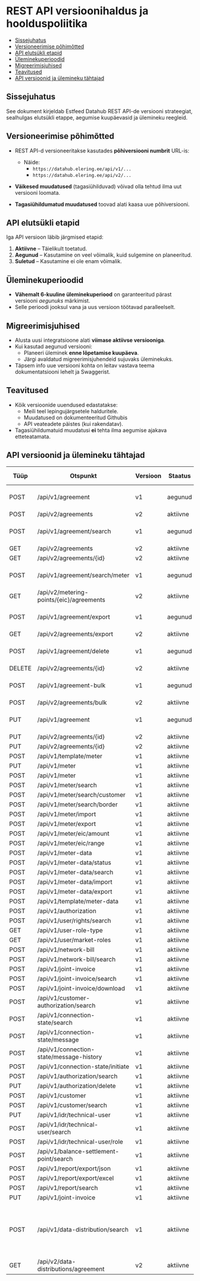 # REST API versioonihaldus ja hoolduspoliitika

- [Sissejuhatus](#sissejuhatus)
- [Versioneerimise põhimõtted](#versioneerimise-põhimõtted)
- [API elutsükli etapid](#api-elutsükli-etapid)
- [Üleminekuperioodid](#üleminekuperioodid)
- [Migreerimisjuhised](#migreerimisjuhised)
- [Teavitused](#teavitused)
- [API versioonid ja ülemineku tähtajad](#api-versioonid-ja-ülemineku-tähtajad)

## Sissejuhatus

See dokument kirjeldab Estfeed Datahub REST API-de versiooni strateegiat, sealhulgas elutsükli etappe, aegumise kuupäevasid ja ülemineku reegleid.

## Versioneerimise põhimõtted

- REST API-d versioneeritakse kasutades **põhiversiooni numbrit** URL-is:
  - Näide:  
    - `https://datahub.elering.ee/api/v1/...`  
    - `https://datahub.elering.ee/api/v2/...`

- **Väikesed muudatused** (tagasiühilduvad) võivad olla tehtud ilma uut versiooni loomata.  
- **Tagasiühildumatud muudatused** toovad alati kaasa uue põhiversiooni.

## API elutsükli etapid

Iga API versioon läbib järgmised etapid:

1. **Aktiivne** – Täielikult toetatud.  
2. **Aegunud** – Kasutamine on veel võimalik, kuid sulgemine on planeeritud.  
3. **Suletud** – Kasutamine ei ole enam võimalik.

## Üleminekuperioodid

- **Vähemalt 6-kuuline üleminekuperiood** on garanteeritud pärast versiooni *aegunuks* märkimist.  
- Selle perioodi jooksul vana ja uus versioon töötavad paralleelselt.  

## Migreerimisjuhised

- Alusta uusi integratsioone alati **viimase aktiivse versiooniga**.  
- Kui kasutad aegunud versiooni:
  - Planeeri üleminek **enne lõpetamise kuupäeva**.  
  - Järgi avaldatud migreerimisjuhendeid sujuvaks üleminekuks.
- Täpsem info uue versiooni kohta on leitav vastava teema dokumentatsiooni lehelt ja Swaggerist.

## Teavitused

- Kõik versioonide uuendused edastatakse:
  - Meili teel lepingujärgsetele halduritele.
  - Muudatused on dokumenteeritud Githubis
  - API veateadete päistes (kui rakendatav).  
- Tagasiühildumatuid muudatusi **ei** tehta ilma aegumise ajakava etteteatamata.


## API versioonid ja ülemineku tähtajad

| Tüüp | Otspunkt | Versioon | Staatus | Kasutusel alates | Aegumise kuupäev | Sulgemise kuupäev | Kommentaar |
|------|-----------|----------|---------|------------------|-------------------|-------------------|-------------|
| POST | /api/v1/agreement | v1 | aegunud | 22.11.2024 | 17.09.2025 | 31.03.2026 | Palume võtta kasutusele V2 versioon. |
| POST | /api/v2/agreements | v2 |  aktiivne | 17.09.2025 | - | - |  |
| POST | /api/v1/agreement/search | v1 | aegunud | 22.11.2024 | 17.09.2025 | 31.03.2026 | Palume võtta kasutusele V2 versioon. |
| GET | /api/v2/agreements | v2 | aktiivne | 17.09.2025 | - | - |  |
| GET | /api/v2/agreements/{id} | v2 | aktiivne | 17.09.2025 | - | - |  |
| POST | /api/v1/agreement/search/meter | v1 | aegunud | 22.11.2024 | 17.09.2025 | 31.03.2026 | Palume võtta kasutusele V2 versioon. |
| GET | /api/v2/metering-points/{eic}/agreements | v2 | aktiivne | 17.09.2025 | - | - |  |
| POST | /api/v1/agreement/export | v1 | aegunud | 22.11.2024 | 17.09.2025 | 31.03.2026 | Palume võtta kasutusele V2 versioon. |
| GET | /api/v2/agreements/export | v2 | aktiivne | 17.09.2025 | - | - |   |
| POST | /api/v1/agreement/delete | v1 | aegunud | 22.11.2024 | 17.09.2025 | 31.03.2026 | Palume võtta kasutusele V2 versioon. |
| DELETE | /api/v2/agreements/{id} | v2 | aktiivne | 17.09.2025 | - | - |  |
| POST | /api/v1/agreement-bulk | v1 | aegunud | 22.11.2024 | 17.09.2025 | 31.03.2026 | Palume võtta kasutusele V2 versioon. |
| POST | /api/v2/agreements/bulk | v2 | aktiivne | 17.09.2025 | - | - |  |
| PUT | /api/v1/agreement | v1 | aegunud | 22.11.2024 | 17.09.2025 | 31.03.2026 | Palume võtta kasutusele V2 versioon. |
| PUT | /api/v2/agreements/{id} | v2 | aktiivne | 17.09.2025 | - | - |  |
| PUT | /api/v2/agreements/{id} | v2 | aktiivne | 17.09.2025 | - | - |  |
| POST | /api/v1/template/meter | v1 | aktiivne | 22.11.2024 | - | - |  |
| PUT | /api/v1/meter | v1 | aktiivne | 22.11.2024 | - | - |  |
| POST | /api/v1/meter | v1 | aktiivne | 22.11.2024 | - | - |  |
| POST | /api/v1/meter/search | v1 | aktiivne | 22.11.2024 | - | - |  |
| POST | /api/v1/meter/search/customer | v1 | aktiivne | 22.11.2024 | - | - |  |
| POST | /api/v1/meter/search/border | v1 | aktiivne | 22.11.2024 | - | - |  |
| POST | /api/v1/meter/import | v1 | aktiivne | 22.11.2024 | - | - |  |
| POST | /api/v1/meter/export | v1 | aktiivne | 22.11.2024 | - | - |  |
| POST | /api/v1/meter/eic/amount | v1 | aktiivne | 22.11.2024 | - | - |  |
| POST | /api/v1/meter/eic/range | v1 | aktiivne | 22.11.2024 | - | - |  |
| POST | /api/v1/meter-data | v1 | aktiivne | 22.11.2024 | - | - |  |
| POST | /api/v1/meter-data/status | v1 | aktiivne | 22.11.2024 | - | - |  |
| POST | /api/v1/meter-data/search | v1 | aktiivne | 22.11.2024 | - | - |  |
| POST | /api/v1/meter-data/import | v1 | aktiivne | 22.11.2024 | - | - |  |
| POST | /api/v1/meter-data/export | v1 | aktiivne | 22.11.2024 | - | - |  |
| POST | /api/v1/template/meter-data | v1 | aktiivne | 22.11.2024 | - | - |  |
| POST | /api/v1/authorization | v1 | aktiivne | 22.11.2024 | - | - |  |
| POST | /api/v1/user/rights/search | v1 | aktiivne | 22.11.2024 | - | - |  |
| GET | /api/v1/user-role-type | v1 | aktiivne | 22.11.2024 | - | - |  |
| GET | /api/v1/user/market-roles | v1 | aktiivne | 22.11.2024 | - | - |  |
| POST | /api/v1/network-bill | v1 | aktiivne | 22.11.2024 | - | - |  |
| POST | /api/v1/network-bill/search | v1 | aktiivne | 22.11.2024 | - | - |  |
| POST | /api/v1/joint-invoice | v1 | aktiivne | 22.11.2024 | - | - |  |
| POST | /api/v1/joint-invoice/search | v1 | aktiivne | 22.11.2024 | - | - |  |
| POST | /api/v1/joint-invoice/download | v1 | aktiivne | 22.11.2024 | - |- |  |
| POST | /api/v1/customer-authorization/search | v1 | aktiivne | 22.11.2024 | - | - |  |
| POST | /api/v1/connection-state/search | v1 | aktiivne | 22.11.2024 | - | - |  |
| POST | /api/v1/connection-state/message | v1 | aktiivne | 22.11.2024 | - | - |  |
| POST | /api/v1/connection-state/message-history | v1 | aktiivne | 22.11.2024 | - | - |  |
| POST | /api/v1/connection-state/initiate | v1 | aktiivne | 22.11.2024 | - | - |  |
| POST | /api/v1/authorization/search | v1 | aktiivne | 22.11.2024 | - | - |  |
| PUT | /api/v1/authorization/delete | v1 | aktiivne | 22.11.2024 | - | - |  |
| POST | /api/v1/customer | v1 | aktiivne | 22.11.2024 | - | - |  |
| POST | /api/v1/customer/search | v1 | aktiivne | 22.11.2024 | - | - |  |
| PUT | /api/v1/idr/technical-user | v1 | aktiivne | 22.11.2024 | - | - |  |
| POST | /api/v1/idr/technical-user/search | v1 | aktiivne | 22.11.2024 | - | - |  |
| POST | /api/v1/idr/technical-user/role | v1 | aktiivne | 22.11.2024 | - | - |  |
| POST | /api/v1/balance-settlement-point/search | v1 | aktiivne | 22.11.2024 | - | - |  |
| POST | /api/v1/report/export/json | v1 | aktiivne | 22.11.2024 | - | - |  |
| POST | /api/v1/report/export/excel | v1 | aktiivne | 22.11.2024 | - | - |  |
| POST | /api/v1/report/search | v1 | aktiivne | 22.11.2024 | - | - |  |
| PUT | /api/v1/joint-invoice | v1 | aktiivne | 22.11.2024 | - | - |  |
| POST | /api/v1/data-distribution/search | v1 | aktiivne | 22.11.2024 | - | - | Alates 31.03.2026 ei saa seda kasutada lepingute sõnumite pärimiseks. |
| GET | /api/v2/data-distributions/agreement | v2 | aktiivne | 17.09.2025 | - | - |  |




